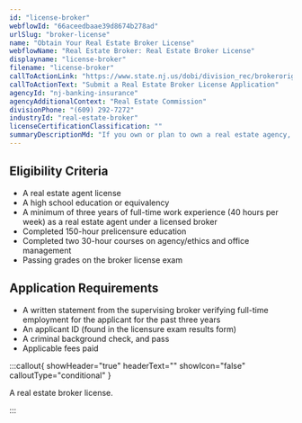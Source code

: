 ```yaml
---
id: "license-broker"
webflowId: "66aceedbaae39d8674b278ad"
urlSlug: "broker-license"
name: "Obtain Your Real Estate Broker License"
webflowName: "Real Estate Broker: Real Estate Broker License"
displayname: "license-broker"
filename: "license-broker"
callToActionLink: "https://www.state.nj.us/dobi/division_rec/brokeroriginalapplication.htm"
callToActionText: "Submit a Real Estate Broker License Application"
agencyId: "nj-banking-insurance"
agencyAdditionalContext: "Real Estate Commission"
divisionPhone: "(609) 292-7272"
industryId: "real-estate-broker"
licenseCertificationClassification: ""
summaryDescriptionMd: "If you own or plan to own a real estate agency, you need a real estate broker license."
---
```


## Eligibility Criteria

- A real estate agent license
- A high school education or equivalency
- A minimum of three years of full-time work experience (40 hours per week) as a real estate agent under a licensed broker
- Completed 150-hour prelicensure education
- Completed two 30-hour courses on agency/ethics and office management
- Passing grades on the broker license exam

## Application Requirements

- A written statement from the supervising broker verifying full-time employment for the applicant for the past three years
- An applicant ID (found in the licensure exam results form)
- A criminal background check, and pass
- Applicable fees paid

:::callout{ showHeader="true" headerText="" showIcon="false" calloutType="conditional" }

A real estate broker license.

:::
